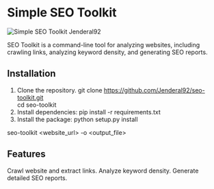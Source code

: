 # Simple SEO Toolkit

![Simple SEO Toolkit Jenderal92](https://github.com/user-attachments/assets/e59e491b-b36d-4311-8a56-4681aa7ced88)


SEO Toolkit is a command-line tool for analyzing websites, including crawling links, analyzing keyword density, and generating SEO reports.

## Installation
1. Clone the repository.
   git clone https://github.com/Jenderal92/seo-toolkit.git  
   cd seo-toolkit  
2. Install dependencies:
   pip install -r requirements.txt
3. Install the package:
   python setup.py install

seo-toolkit <website_url> -o <output_file>

## Features

Crawl website and extract links.
Analyze keyword density.
Generate detailed SEO reports.
   
